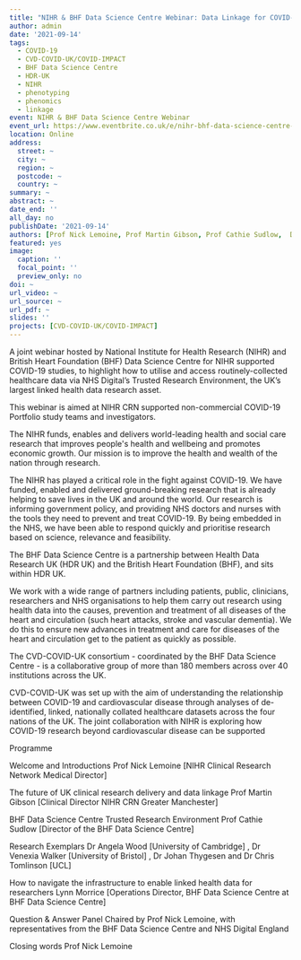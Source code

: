 ```yaml
---
title: "NIHR & BHF Data Science Centre Webinar: Data Linkage for COVID-19 Research"
author: admin
date: '2021-09-14'
tags:
  - COVID-19
  - CVD-COVID-UK/COVID-IMPACT
  - BHF Data Science Centre
  - HDR-UK
  - NIHR
  - phenotyping
  - phenomics
  - linkage
event: NIHR & BHF Data Science Centre Webinar
event_url: https://www.eventbrite.co.uk/e/nihr-bhf-data-science-centre-webinar-data-linkage-for-covid-19-research-tickets-163476106435
location: Online
address:
  street: ~
  city: ~
  region: ~
  postcode: ~
  country: ~
summary: ~
abstract: ~
date_end: ''
all_day: no
publishDate: '2021-09-14'
authors: [Prof Nick Lemoine, Prof Martin Gibson, Prof Cathie Sudlow,  Dr Angela Wood, Dr Venexia Walker, Dr Johan Thygesen, Dr Chris Tomlinson, Lynn Morrice]
featured: yes
image:
  caption: ''
  focal_point: ''
  preview_only: no
doi: ~
url_video: ~
url_source: ~
url_pdf: ~
slides: ''
projects: [CVD-COVID-UK/COVID-IMPACT]
---
```


A joint webinar hosted by National Institute for Health Research (NIHR) and British Heart Foundation (BHF) Data Science Centre for NIHR supported COVID-19 studies, to highlight how to utilise and access routinely-collected healthcare data via NHS Digital’s Trusted Research Environment, the UK’s largest linked health data research asset.

This webinar is aimed at NIHR CRN supported non-commercial COVID-19 Portfolio study teams and investigators.

The NIHR funds, enables and delivers world-leading health and social care research that improves people's health and wellbeing and promotes economic growth. Our mission is to improve the health and wealth of the nation through research.

The NIHR has played a critical role in the fight against COVID-19. We have funded, enabled and delivered ground-breaking research that is already helping to save lives in the UK and around the world. Our research is informing government policy, and providing NHS doctors and nurses with the tools they need to prevent and treat COVID-19. By being embedded in the NHS, we have been able to respond quickly and prioritise research based on science, relevance and feasibility.

The BHF Data Science Centre is a partnership between Health Data Research UK (HDR UK) and the British Heart Foundation (BHF), and sits within HDR UK.

We work with a wide range of partners including patients, public, clinicians, researchers and NHS organisations to help them carry out research using health data into the causes, prevention and treatment of all diseases of the heart and circulation (such heart attacks, stroke and vascular dementia). We do this to ensure new advances in treatment and care for diseases of the heart and circulation get to the patient as quickly as possible.

The CVD-COVID-UK consortium - coordinated by the BHF Data Science Centre - is a collaborative group of more than 180 members across over 40 institutions across the UK.

CVD-COVID-UK was set up with the aim of understanding the relationship between COVID-19 and cardiovascular disease through analyses of de-identified, linked, nationally collated healthcare datasets across the four nations of the UK. The joint collaboration with NIHR is exploring how COVID-19 research beyond cardiovascular disease can be supported

Programme

Welcome and Introductions Prof Nick Lemoine [NIHR Clinical Research Network Medical Director]

The future of UK clinical research delivery and data linkage Prof Martin Gibson [Clinical Director NIHR CRN Greater Manchester]

BHF Data Science Centre Trusted Research Environment Prof Cathie Sudlow [Director of the BHF Data Science Centre]

Research Exemplars Dr Angela Wood [University of Cambridge] , Dr Venexia Walker [University of Bristol] , Dr Johan Thygesen and Dr Chris Tomlinson [UCL]

How to navigate the infrastructure to enable linked health data for researchers Lynn Morrice [Operations Director, BHF Data Science Centre at BHF Data Science Centre]

Question & Answer Panel Chaired by Prof Nick Lemoine, with representatives from the BHF Data Science Centre and NHS Digital England

Closing words Prof Nick Lemoine
